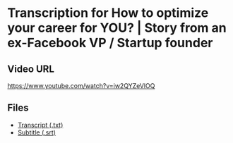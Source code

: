 # Transcription for How to optimize your career for YOU? | Story from an ex-Facebook VP / Startup founder
## Video URL
https://www.youtube.com/watch?v=iw2QYZeVlOQ
 
## Files
- [Transcript (.txt)](./transcript.txt)
- [Subtitle (.srt)](./transcript.srt)
